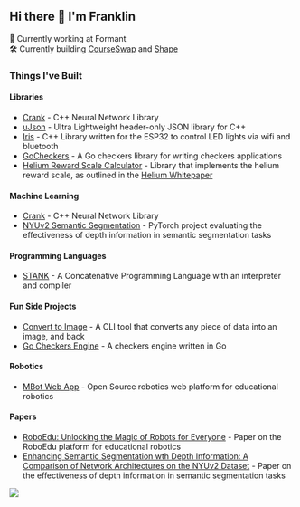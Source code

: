 ## Hi there 👋 I'm Franklin

💼 Currently working at Formant<br>
🛠️ Currently building [CourseSwap](https://courseswap.org) and [Shape](https://buildquickly.io)

### Things I've Built

#### Libraries

- [Crank](https://github.com/fvolcic/Crank) - C++ Neural Network Library
- [uJson](https://github.com/fvolcic/uJson) - Ultra Lightweight header-only JSON library for C++
- [Iris](https://github.com/fvolcic/Iris) - C++ Library written for the ESP32 to control LED lights via wifi and bluetooth
- [GoCheckers](https://pkg.go.dev/github.com/fvolcic/gocheckers) - A Go checkers library for writing checkers applications
- [Helium Reward Scale Calculator](https://github.com/fvolcic/Helium-Reward-Scale-Calculator) - Library that implements the helium reward scale, as outlined in the [Helium Whitepaper](http://whitepaper.helium.com/)

#### Machine Learning
- [Crank](https://github.com/fvolcic/Crank) - C++ Neural Network Library
- [NYUv2 Semantic Segmentation](https://github.com/fvolcic/NYUv2-Semantic-Segmentation) - PyTorch project evaluating the effectiveness of depth information in semantic segmentation tasks

#### Programming Languages
- [STANK](https://github.com/fvolcic/STANK) - A Concatenative Programming Language with an interpreter and compiler


#### Fun Side Projects
- [Convert to Image](https://github.com/fvolcic/Convert-To-Image) - A CLI tool that converts any piece of data into an image, and back
- [Go Checkers Engine](https://github.com/fvolcic/go-checkers-engine) - A checkers engine written in Go


#### Robotics

- [MBot Web App](https://github.com/fvolcic/mbot-web-app) - Open Source robotics web platform for educational robotics

#### Papers

- [RoboEdu: Unlocking the Magic of Robots for Everyone](https://deepblue.lib.umich.edu/handle/2027.42/176929) - Paper on the RoboEdu platform for educational robotics
- [Enhancing Semantic Segmentation wth Depth Information: A Comparison of Network Architectures on the NYUv2 Dataset](https://github.com/fvolcic/NYUv2-Semantic-Segmentation/blob/main/report.pdf) - Paper on the effectiveness of depth information in semantic segmentation tasks

![](https://komarev.com/ghpvc/?username=fvolcic&color=green)
